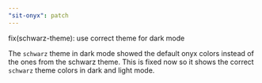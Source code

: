 ```yaml
---
"sit-onyx": patch
---
```


fix(schwarz-theme): use correct theme for dark mode

The `schwarz` theme in dark mode showed the default onyx colors instead of the ones from the schwarz theme.
This is fixed now so it shows the correct `schwarz` theme colors in dark and light mode.
